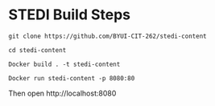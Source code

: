 # STEDI Build Steps

`git clone https://github.com/BYUI-CIT-262/stedi-content`

`cd stedi-content` 

`Docker build . -t stedi-content`

`Docker run stedi-content -p 8080:80`

Then open http://localhost:8080
